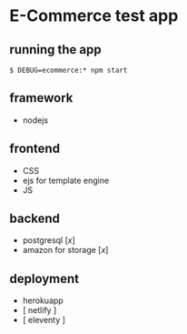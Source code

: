 # E-Commerce test app

## running the app
`$ DEBUG=ecommerce:* npm start`

## framework
- nodejs

## frontend
- CSS
- ejs for template engine
- JS

## backend
- postgresql [_x_]
- amazon for storage [_x_]

## deployment
- herokuapp
- [ netlify ]
- [ eleventy ]
